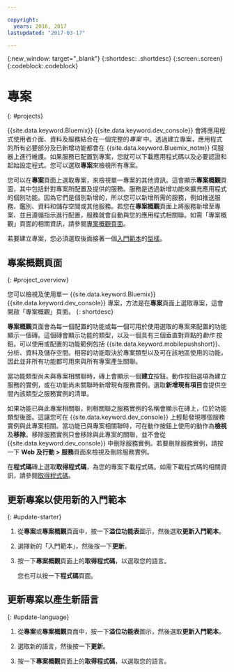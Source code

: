 ```yaml
---

copyright:
  years: 2016, 2017
lastupdated: "2017-03-17"

---
```

{:new_window: target="_blank"}
{:shortdesc: .shortdesc}
{:screen:.screen}
{:codeblock:.codeblock}

# 專案
{: #projects}

{{site.data.keyword.Bluemix}} {{site.data.keyword.dev_console}} 會將應用程式使用者介面、資料及服務結合在一個完整的*專案* 中。透過建立專案，應用程式的所有必要部分及已新增功能都會在 {{site.data.keyword.Bluemix_notm}} 伺服器上進行維護。如果服務已配置到專案，您就可以下載應用程式碼以及必要認證和起始設定程式。您可以選取**專案**來檢視所有專案。  

您可以在**專案**頁面上選取專案，來檢視單一專案的其他資訊。這會顯示**專案概觀**頁面，其中包括針對專案所配置及提供的服務。服務是透過新增功能來擴充應用程式的個別功能。因為它們是個別新增的，所以您可以新增所需的服務，例如推送服務、鑑別、資料和儲存空間或其他服務。若您在**專案概觀**頁面上將服務新增至專案、並且遵循指示進行配置，服務就會自動與您的應用程式相關聯。如需「專案概觀」頁面的相關資訊，請參閱[專案概觀頁面](project_overview_page.html)。

若要建立專案，您必須選取後面接著一個[入門範本](starters.html)的[型樣](patterns.html)。


## 專案概觀頁面
{: #project_overview}

您可以檢視及使用單一 {{site.data.keyword.Bluemix}} {{site.data.keyword.dev_console}} 專案，方法是在**專案**頁面上選取專案，這會開啟「專案概觀」頁面。
{: shortdesc}

**專案概觀**頁面會為每一個配置的功能或每一個可用於使用選取的專案來配置的功能顯示一個磚。這個磚會顯示功能的類型，以及一個具有三個垂直對齊點的*動作* 按鈕。可以使用或配置的功能範例包括 {{site.data.keyword.mobilepushshort}}、分析、資料及儲存空間。相容的功能取決於專案類型以及可在該地區使用的功能，因此並非所有功能都可用來與所有專案產生關聯。 

當功能類型尚未與專案相關聯時，磚上會顯示一個**建立**按鈕。動作按鈕選項為建立服務的實例，或在功能尚未關聯時新增現有服務實例。選取**新增現有項目**會提供空間內該類型之服務實例的清單。

如果功能已與此專案相關聯，則相關聯之服務實例的名稱會顯示在磚上，位於功能類型後面。這讓您可在 {{site.data.keyword.dev_console}} 上輕鬆發現哪個服務實例與此專案相關。當功能已與專案相關聯時，可在動作按鈕上使用的動作為**檢視**及**移除**。移除服務實例只會移除與此專案的關聯，並不會從 {{site.data.keyword.dev_console}} 中刪除服務實例。若要刪除服務實例，請按一下 **Web 及行動 > 服務**頁面來檢視及刪除服務實例。

在**程式碼**磚上選取**取得程式碼**，為您的專案下載程式碼。如需下載程式碼的相關資訊，請參閱[取得程式碼](get_code.html)。


## 更新專案以使用新的入門範本
{: #update-starter}

1. 從**專案**或**專案概觀**頁面中，按一下**溢位功能表**圖示，然後選取**更新入門範本**。

2. 選擇新的「入門範本」，然後按一下**更新**。

3. 按一下**專案概觀**頁面上的**取得程式碼**，以選取您的語言。

   您也可以按一下**程式碼**頁面。


## 更新專案以產生新語言
{: #update-language}

1. 從**專案**或**專案概觀**頁面中，按一下**溢位功能表**圖示，然後選取**更新入門範本**。

2. 選取新的語言，然後按一下**更新**。

3. 按一下**專案概觀**頁面上的**取得程式碼**，以選取您的語言。
